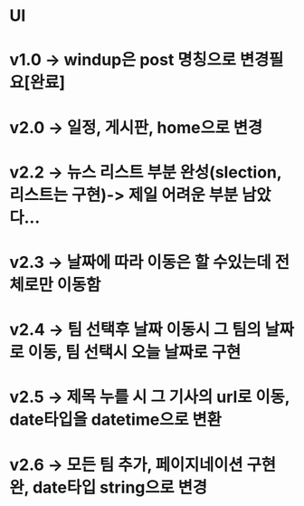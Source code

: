 # UI
# v1.0 -> windup은 post 명칭으로 변경필요[완료]
# v2.0 -> 일정, 게시판, home으로 변경
# v2.2 -> 뉴스 리스트 부분 완성(slection, 리스트는 구현)-> 제일 어려운 부분 남았다...
# v2.3 -> 날짜에 따라 이동은 할 수있는데 전체로만 이동함
# v2.4 -> 팀 선택후 날짜 이동시 그 팀의 날짜로 이동, 팀 선택시 오늘 날짜로 구현
# v2.5 -> 제목 누를 시 그 기사의 url로 이동, date타입을 datetime으로 변환
# v2.6 -> 모든 팀 추가, 페이지네이션 구현 완, date타입 string으로 변경
